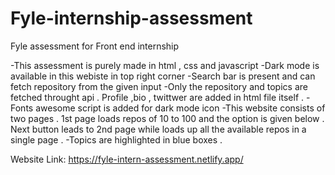 # Fyle-internship-assessment
Fyle assessment for Front end internship 

-This assessment is purely made in html , css and javascript
-Dark mode is available in this webiste in top right corner 
-Search bar is present and can fetch repository from the given input 
-Only the repository and topics are fetched throught api . Profile ,bio , twittwer are added in html file itself .
-Fonts awesome script is added for dark mode icon 
-This website consists of two pages . 1st page loads repos of 10 to 100 and the option is given below . Next button leads to 2nd page while loads up all the available repos in 
   a single page .
-Topics are highlighted in blue boxes .

Website Link: https://fyle-intern-assessment.netlify.app/

